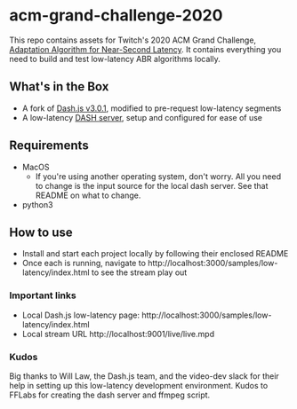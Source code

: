# acm-grand-challenge-2020

This repo contains assets for Twitch's 2020 ACM Grand Challenge, [Adaptation Algorithm for Near-Second Latency](https://2020.acmmmsys.org/lll_challenge.php). It contains everything you need to build and test low-latency ABR algorithms locally.

## What's in the Box

- A fork of [Dash.js v3.0.1](https://github.com/Dash-Industry-Forum/dash.js), modified to pre-request low-latency segments
- A low-latency [DASH server](https://gitlab.com/fflabs/dash_server), setup and configured for ease of use

## Requirements
- MacOS
    - If you're using another operating system, don't worry. All you need to change is the input source for the local dash server. See that README on what to change.
- python3

## How to use
- Install and start each project locally by following their enclosed README
- Once each is running, navigate to http://localhost:3000/samples/low-latency/index.html to see the stream play out

### Important links
- Local Dash.js low-latency page: http://localhost:3000/samples/low-latency/index.html
- Local stream URL http://localhost:9001/live/live.mpd

### Kudos
Big thanks to Will Law, the Dash.js team, and the video-dev slack for their help in setting up this low-latency development environment. Kudos to FFLabs for creating the dash server and ffmpeg script.